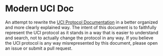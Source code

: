 # Modern UCI Doc
An attempt to rewrite the [UCI Protocol Documentation](https://github.com/fsmosca/UCIChessEngineProtocol) in a better organized and more clearly explained way. 
The intent of this document is to faithfully represent the UCI protocol as it stands in a way that is easier to understand and search, not to actually change the protocol in any way.
If you believe the UCI protocol is any way misrepresented by this document, please open an issue or submit a pull request.

